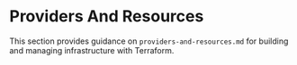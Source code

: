 # Providers And Resources

This section provides guidance on `providers-and-resources.md` for building and managing infrastructure with Terraform.